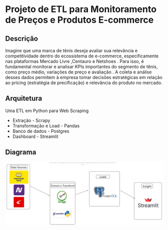 # Projeto de ETL para Monitoramento de Preços e Produtos E-commerce

## Descrição
Imagine que uma marca de tênis deseja avaliar sua relevância e competitividade dentro do ecossistema de e-commerce, especificamente nas plataformas Mercado Livre ,Centauro e Netshoes . Para isso, é fundamental monitorar e analisar KPIs importantes do segmento de tênis, como preço médio, variações de preço e avaliação . A coleta e análise desses dados permitem à empresa tomar decisões estratégicas em relação ao pricing (estratégia de precificação) e relevância do produto no mercado.

## Arquitetura
Uma ETL em Python para Web Scraping 
* Extração - Scrapy
* Transformação e Load - Pandas
* Banco de dados - Postgres
* Dashboard - Streamlit

## Diagrama
![Diagrama](/pics/arquitetura.png)